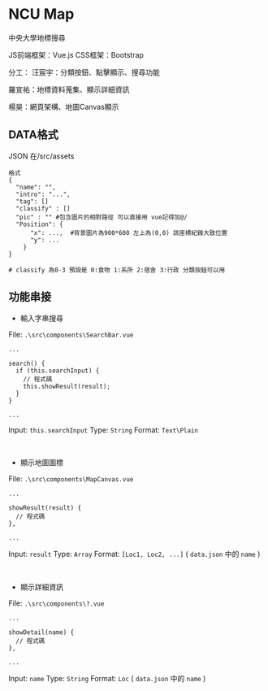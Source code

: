 # NCU Map
中央大學地標搜尋

JS前端框架：Vue.js
CSS框架：Bootstrap

分工：
汪宸宇：分類按鈕、點擊顯示、搜尋功能

羅宣祐：地標資料蒐集、顯示詳細資訊

楊昊：網頁架構、地圖Canvas顯示

## DATA格式

JSON 在/src/assets 

```
格式
{
  "name": "",
  "intro": "...",
  "tag": []
  "classify" : []
  "pic" : "" #包含圖片的相對路徑 可以直接用 vue記得加@/
  "Position": {
      "x": ...,  #背景圖片為900*600 左上為(0,0) 該座標紀錄大致位置 
      "y": ...
    }
}

# classify 為0-3 預設是 0:食物 1:系所 2:宿舍 3:行政 分類按鈕可以用
```

## 功能串接

- 輸入字串搜尋

File: `.\src\components\SearchBar.vue`

```
...

search() {
  if (this.searchInput) {
    // 程式碼
    this.showResult(result);
  }
}

...

```

Input: ```this.searchInput```
Type: ```String```
Format: `Text\Plain`

<br>

- 顯示地圖圖標

File: `.\src\components\MapCanvas.vue`

```
...

showResult(result) {
  // 程式碼
},

...
```

Input: ```result```
Type: ```Array```
Format: `[Loc1, Loc2, ...]`
( `data.json` 中的 `name` )

<br>

- 顯示詳細資訊

File: `.\src\components\?.vue`

```
...

showDetail(name) {
  // 程式碼
},

...
```

Input: ```name```
Type: ```String```
Format: `Loc`
( `data.json` 中的 `name` )
